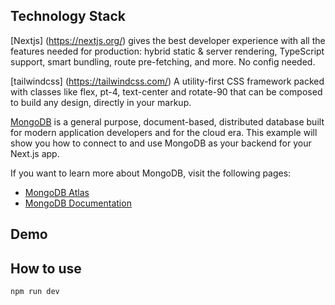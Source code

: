 ## Technology Stack

[Nextjs] (https://nextjs.org/) gives the best developer experience with all the features needed for production: hybrid static & server rendering, TypeScript support, smart bundling, route pre-fetching, and more. No config needed.

[tailwindcss] (https://tailwindcss.com/) A utility-first CSS framework packed with classes like flex, pt-4, text-center and rotate-90 that can be composed to build any design, directly in your markup.


[MongoDB](https://www.mongodb.com/) is a general purpose, document-based, distributed database built for modern application developers and for the cloud era. This example will show you how to connect to and use MongoDB as your backend for your Next.js app.

If you want to learn more about MongoDB, visit the following pages:

- [MongoDB Atlas](https://mongodb.com/atlas)
- [MongoDB Documentation](https://docs.mongodb.com/)

## Demo


## How to use

```bash
npm run dev
```

